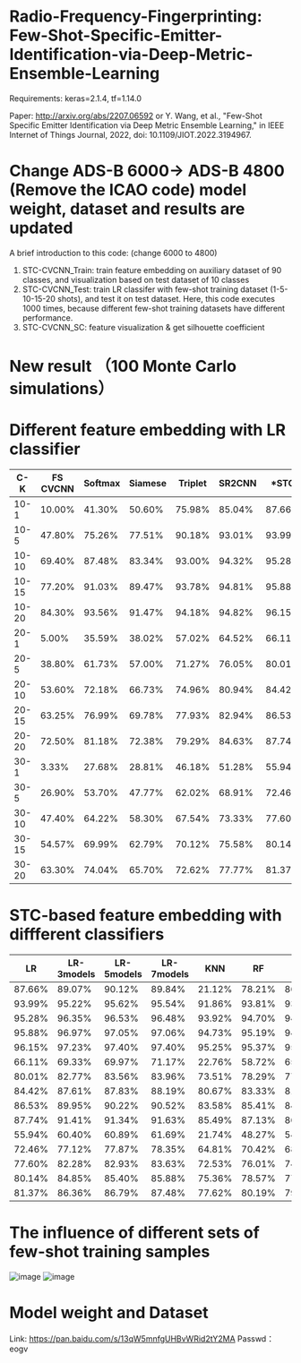 # Radio-Frequency-Fingerprinting: Few-Shot-Specific-Emitter-Identification-via-Deep-Metric-Ensemble-Learning

Requirements: keras=2.1.4, tf=1.14.0

Paper: http://arxiv.org/abs/2207.06592 or Y. Wang, et al., "Few-Shot Specific Emitter Identification via Deep Metric Ensemble Learning," in IEEE Internet of Things Journal, 2022, doi: 10.1109/JIOT.2022.3194967.

# Change ADS-B 6000-> ADS-B 4800 (Remove the ICAO code) model weight, dataset and results are updated
A brief introduction to this code: (change 6000 to 4800)
1. STC-CVCNN_Train: train feature embedding on auxiliary dataset of 90 classes, and visualization based on test dataset of 10 classes
2. STC-CVCNN_Test: train LR classifer with few-shot training dataset (1-5-10-15-20 shots), and test it on test dataset. Here, this code executes 1000 times, because different few-shot training datasets have different performance.
3. STC-CVCNN_SC: feature visualization & get silhouette coefficient

# New result （100 Monte Carlo simulations）
# Different feature embedding with LR classifier
|	C-K	|	FS CVCNN	|	Softmax	|	Siamese	|	Triplet	|	SR2CNN	|	*STC	|	ST	|	SC	|
|	----	|	----	|	----	|	----	|	----	|	----	|	----	|	----	|	----	|
|	10-1	|	10.00%	|	41.30%	|	50.60%	|	75.98%	|	85.04%	|	87.66%	|	73.35%	|	85.37%	|
|	10-5	|	47.80%	|	75.26%	|	77.51%	|	90.18%	|	93.01%	|	93.99%	|	88.66%	|	93.05%	|
|	10-10	|	69.40%	|	87.48%	|	83.34%	|	93.00%	|	94.32%	|	95.28%	|	92.31%	|	94.04%	|
|	10-15	|	77.20%	|	91.03%	|	89.47%	|	93.78%	|	94.81%	|	95.88%	|	93.29%	|	94.45%	|
|	10-20	|	84.30%	|	93.56%	|	91.47%	|	94.18%	|	94.82%	|	96.15%	|	94.34%	|	94.99%	|
|	20-1	|	5.00%	|	35.59%	|	38.02%	|	57.02%	|	64.52%	|	66.11%	|	51.33%	|	61.20%	|
|	20-5	|	38.80%	|	61.73%	|	57.00%	|	71.27%	|	76.05%	|	80.01%	|	71.37%	|	75.50%	|
|	20-10	|	53.60%	|	72.18%	|	66.73%	|	74.96%	|	80.94%	|	84.42%	|	77.46%	|	79.05%	|
|	20-15	|	63.25%	|	76.99%	|	69.78%	|	77.93%	|	82.94%	|	86.53%	|	81.06%	|	81.22%	|
|	20-20	|	72.50%	|	81.18%	|	72.38%	|	79.29%	|	84.63%	|	87.74%	|	83.02%	|	82.59%	|
|	30-1	|	3.33%	|	27.68%	|	28.81%	|	46.18%	|	51.28%	|	55.94%	|	41.81%	|	52.04%	|
|	30-5	|	26.90%	|	53.70%	|	47.77%	|	62.02%	|	68.91%	|	72.46%	|	61.40%	|	66.20%	|
|	30-10	|	47.40%	|	64.22%	|	58.30%	|	67.54%	|	73.33%	|	77.60%	|	68.96%	|	71.22%	|
|	30-15	|	54.57%	|	69.99%	|	62.79%	|	70.12%	|	75.58%	|	80.14%	|	73.68%	|	73.89%	|
|	30-20	|	63.30%	|	74.04%	|	65.70%	|	72.62%	|	77.77%	|	81.37%	|	76.20%	|	75.52%	|

# STC-based feature embedding with diffferent classifiers
|	LR	|	LR-3models	|	LR-5models	|	LR-7models	|	KNN	|	RF	|	SVM
|	----	|	----	|	----	|	----	|	----	|	----	|	----
|	87.66%	|	89.07%	|	90.12%	|	89.84%	|	21.12%	|	78.21%	|	86.75%
|	93.99%	|	95.22%	|	95.62%	|	95.54%	|	91.86%	|	93.81%	|	93.48%
|	95.28%	|	96.35%	|	96.53%	|	96.48%	|	93.92%	|	94.70%	|	94.33%
|	95.88%	|	96.97%	|	97.05%	|	97.06%	|	94.73%	|	95.19%	|	94.88%
|	96.15%	|	97.23%	|	97.40%	|	97.40%	|	95.25%	|	95.37%	|	95.22%
|	66.11%	|	69.33%	|	69.97%	|	71.17%	|	22.76%	|	58.72%	|	65.24%
|	80.01%	|	82.77%	|	83.56%	|	83.96%	|	73.51%	|	78.29%	|	77.26%
|	84.42%	|	87.61%	|	87.83%	|	88.19%	|	80.67%	|	83.33%	|	81.65%
|	86.53%	|	89.95%	|	90.22%	|	90.52%	|	83.58%	|	85.41%	|	84.45%
|	87.74%	|	91.41%	|	91.34%	|	91.63%	|	85.49%	|	87.13%	|	86.04%
|	55.94%	|	60.40%	|	60.89%	|	61.69%	|	21.74%	|	48.27%	|	54.74%
|	72.46%	|	77.12%	|	77.87%	|	78.35%	|	64.81%	|	70.42%	|	68.95%
|	77.60%	|	82.28%	|	82.93%	|	83.63%	|	72.53%	|	76.01%	|	74.52%
|	80.14%	|	84.85%	|	85.40%	|	85.88%	|	75.36%	|	78.57%	|	77.51%
|	81.37%	|	86.36%	|	86.79%	|	87.48%	|	77.62%	|	80.19%	|	79.26%

# The influence of different sets of few-shot training samples
![image](https://user-images.githubusercontent.com/107237593/211043674-bd5b21e6-e5f7-4208-9298-787d90820bf4.png)
![image](https://user-images.githubusercontent.com/107237593/211043693-e96c4216-1498-4445-a9d1-2d4c3a171a1b.png)

# Model weight and Dataset
Link: https://pan.baidu.com/s/13qW5mnfgUHBvWRid2tY2MA 
Passwd：eogv
